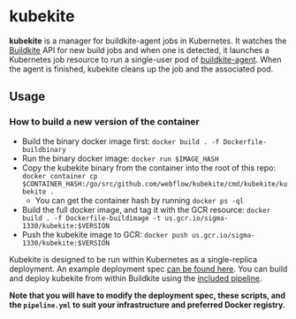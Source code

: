# kubekite
**kubekite** is a manager for buildkite-agent jobs in Kubernetes.  It watches the [Buildkite](https://buildkite.com) API for new build jobs and when one is detected, it launches a Kubernetes job resource to run a single-user pod of [buildkite-agent](https://github.com/buildkite/agent).  When the agent is finished, kubekite cleans up the job and the associated pod.

## Usage

### How to build a new version of the container
- Build the binary docker image first: `docker build . -f Dockerfile-buildbinary`
- Run the binary docker image: `docker run $IMAGE_HASH`
- Copy the kubekite binary from the container into the root of this repo: `docker container cp $CONTAINER_HASH:/go/src/github.com/webflow/kubekite/cmd/kubekite/kubekite .`
  - You can get the container hash by running `docker ps -ql`
- Build the full docker image, and tag it with the GCR resource: `docker build . -f Dockerfile-buildimage -t us.gcr.io/sigma-1330/kubekite:$VERSION`
- Push the kubekite image to GCR: `docker push us.gcr.io/sigma-1330/kubekite:$VERSION`

Kubekite is designed to be run within Kubernetes as a single-replica deployment.  An example deployment spec [can be found here](https://github.com/ProjectSigma/kubekite/blob/master/kube-deploy/sigma-1330/deployment.yaml).  You can build and deploy kubekite from within Buildkite using the [included pipeline](https://github.com/ProjectSigma/kubekite/tree/master/.buildkite).  

**Note that you will have to modify the deployment spec, these scripts, and the `pipeline.yml` to suit your infrastructure and preferred Docker registry.**

